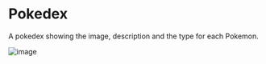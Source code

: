 # Pokedex

A pokedex showing the image, description and the type for each Pokemon. 

![image](https://github.com/user-attachments/assets/6a982c4a-8c22-4095-b401-9b71f6e95baa)
